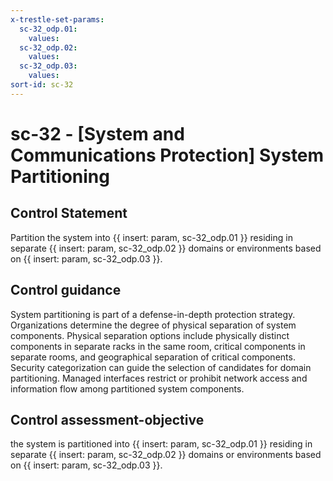 ```yaml
---
x-trestle-set-params:
  sc-32_odp.01:
    values:
  sc-32_odp.02:
    values:
  sc-32_odp.03:
    values:
sort-id: sc-32
---
```


# sc-32 - \[System and Communications Protection\] System Partitioning

## Control Statement

Partition the system into {{ insert: param, sc-32_odp.01 }} residing in separate {{ insert: param, sc-32_odp.02 }} domains or environments based on {{ insert: param, sc-32_odp.03 }}.

## Control guidance

System partitioning is part of a defense-in-depth protection strategy. Organizations determine the degree of physical separation of system components. Physical separation options include physically distinct components in separate racks in the same room, critical components in separate rooms, and geographical separation of critical components. Security categorization can guide the selection of candidates for domain partitioning. Managed interfaces restrict or prohibit network access and information flow among partitioned system components.

## Control assessment-objective

the system is partitioned into {{ insert: param, sc-32_odp.01 }} residing in separate {{ insert: param, sc-32_odp.02 }} domains or environments based on {{ insert: param, sc-32_odp.03 }}.
